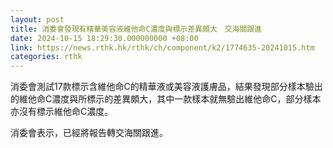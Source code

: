 ```yaml
---
layout: post
title: 消委會發現有精華美容液維他命C濃度與標示差異頗大　交海關跟進
date: 2024-10-15 18:29:30.000000000 +08:00
link: https://news.rthk.hk/rthk/ch/component/k2/1774635-20241015.htm
categories: rthk
---
```


消委會測試17款標示含維他命C的精華液或美容液護膚品，結果發現部分樣本驗出的維他命C濃度與所標示的差異頗大，其中一款樣本就無驗出維他命C，部分樣本亦沒有標示維他命C濃度。

消委會表示，已經將報告轉交海關跟進。
